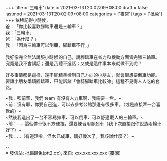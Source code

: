 +++
title = '三輪車'
date = 2021-03-13T20:02:09+08:00
draft = false
lastmod = 2021-03-13T20:02:09+08:00
categories = ['夜常']
tags = ['批兔']
+++
依稀記得小時候，<br>
爸︰「你比較喜歡腳踏車還是三輪車？」<br>
我：「三輪車」<br>
爸：「為什麼？」<br>
我︰「因為三輪車可以倒車，腳踏車不行。」<br>
<br>
我好像完全無法說服小時候的自己，說腳踏車在省力和機動方面皆完勝三輪車。<br>
究竟是我不會講話；還是我聽不進話；又或是這件事本來就做不到呢？<br>
<br>
好多事情都是這樣，還不能精準控制自己方向的小朋友，就會很想要倒車功能。<br>
要讓小朋友學騎腳踏車，只能訴諸「會騎腳踏車比較帥」這種不見得人人吃的套路。<br>

~我：唉前輩，我們 team 有沒有人力車啊，我需要一台。~ <br>
~前：沒有耶，你要自己造，可以去參考公館那邊有很多車。（或是直接牽一台喜歡的）~ <br>
~然後我造出了一台不容易摔車、可以倒車、可以舒適載人的三輪車。~ <br>
~前：……這個停車很不方便捏，還要練習用腳剎車（我下次直接跟你說造兩輪車好了）~ <br>
~我：…（有道理啦。但木已成車，騎好幾次了，我該說什麼？）~ <br>
<br>
--<br>
※ 發信站: 批踢踢兔(ptt2.cc), 來自: xxx.xxx.xxx.xxx (臺灣)<br>
